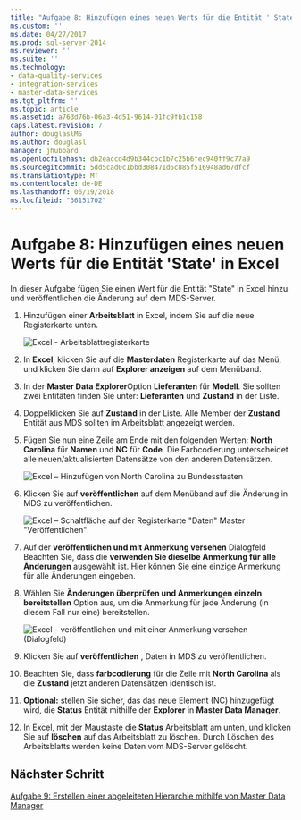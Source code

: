 ```yaml
---
title: "Aufgabe 8: Hinzufügen eines neuen Werts für die Entität ' State ' in Excel | Microsoft Docs"
ms.custom: ''
ms.date: 04/27/2017
ms.prod: sql-server-2014
ms.reviewer: ''
ms.suite: ''
ms.technology:
- data-quality-services
- integration-services
- master-data-services
ms.tgt_pltfrm: ''
ms.topic: article
ms.assetid: a763d76b-06a3-4d51-9614-01fc9fb1c158
caps.latest.revision: 7
author: douglaslMS
ms.author: douglasl
manager: jhubbard
ms.openlocfilehash: db2eaccd4d9b344cbc1b7c25b6fec940ff9c77a9
ms.sourcegitcommit: 5dd5cad0c1bbd308471d6c885f516948ad67dfcf
ms.translationtype: MT
ms.contentlocale: de-DE
ms.lasthandoff: 06/19/2018
ms.locfileid: "36151702"
---
```

# <a name="task-8-adding-a-new-value-for-state-entity-in-excel"></a>Aufgabe 8: Hinzufügen eines neuen Werts für die Entität 'State' in Excel
  In dieser Aufgabe fügen Sie einen Wert für die Entität "State" in Excel hinzu und veröffentlichen die Änderung auf dem MDS-Server.  
  
1.  Hinzufügen einer **Arbeitsblatt** in Excel, indem Sie auf die neue Registerkarte unten.  
  
     ![Excel - Arbeitsblattregisterkarte](../../2014/tutorials/media/et-addinganewvalueforstateentityinexcel-01.jpg "Excel - Arbeitsblattregisterkarte")  
  
2.  In **Excel**, klicken Sie auf die **Masterdaten** Registerkarte auf das Menü, und klicken Sie dann auf **Explorer anzeigen** auf dem Menüband.  
  
3.  In der **Master Data Explorer**Option **Lieferanten** für **Modell**. Sie sollten zwei Entitäten finden Sie unter: **Lieferanten** und **Zustand** in der Liste.  
  
4.  Doppelklicken Sie auf **Zustand** in der Liste. Alle Member der **Zustand** Entität aus MDS sollten im Arbeitsblatt angezeigt werden.  
  
5.  Fügen Sie nun eine Zeile am Ende mit den folgenden Werten: **North Carolina** für **Namen** und **NC** für **Code**. Die Farbcodierung unterscheidet alle neuen/aktualisierten Datensätze von den anderen Datensätzen.  
  
     ![Excel – Hinzufügen von North Carolina zu Bundesstaaten](../../2014/tutorials/media/et-addinganewvalueforstateentityinexcel-02.jpg "Excel – Hinzufügen von North Carolina zu Bundesstaaten")  
  
6.  Klicken Sie auf **veröffentlichen** auf dem Menüband auf die Änderung in MDS zu veröffentlichen.  
  
     ![Excel – Schaltfläche auf der Registerkarte "Daten" Master "Veröffentlichen"](../../2014/tutorials/media/et-addinganewvalueforstateentityinexcel-03.jpg "Excel – Schaltfläche auf der Registerkarte \"Daten\" Master \"Veröffentlichen\"")  
  
7.  Auf der **veröffentlichen und mit Anmerkung versehen** Dialogfeld Beachten Sie, dass die **verwenden Sie dieselbe Anmerkung für alle Änderungen** ausgewählt ist. Hier können Sie eine einzige Anmerkung für alle Änderungen eingeben.  
  
8.  Wählen Sie **Änderungen überprüfen und Anmerkungen einzeln bereitstellen** Option aus, um die Anmerkung für jede Änderung (in diesem Fall nur eine) bereitstellen.  
  
     ![Excel – veröffentlichen und mit einer Anmerkung versehen (Dialogfeld)](../../2014/tutorials/media/et-addinganewvalueforstateentityinexcel-04.jpg "Excel – veröffentlichen und mit einer Anmerkung versehen (Dialogfeld)")  
  
9. Klicken Sie auf **veröffentlichen** , Daten in MDS zu veröffentlichen.  
  
10. Beachten Sie, dass **farbcodierung** für die Zeile mit **North Carolina** als die **Zustand** jetzt anderen Datensätzen identisch ist.  
  
11. **Optional:** stellen Sie sicher, das das neue Element (NC) hinzugefügt wird, die **Status** Entität mithilfe der **Explorer** in **Master Data Manager**.  
  
12. In Excel, mit der Maustaste die **Status** Arbeitsblatt am unten, und klicken Sie auf **löschen** auf das Arbeitsblatt zu löschen. Durch Löschen des Arbeitsblatts werden keine Daten vom MDS-Server gelöscht.  
  
## <a name="next-step"></a>Nächster Schritt  
 [Aufgabe 9: Erstellen einer abgeleiteten Hierarchie mithilfe von Master Data Manager](../../2014/tutorials/task-9-creating-a-derived-hierarchy-using-master-data-manager.md)  
  
  